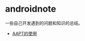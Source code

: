 # androidnote
一些自己开发遇到的问题和知识的总结。

* [AAPT的使用](https://github.com/SpiritMan/androidnote/blob/master/AAPT.md)
